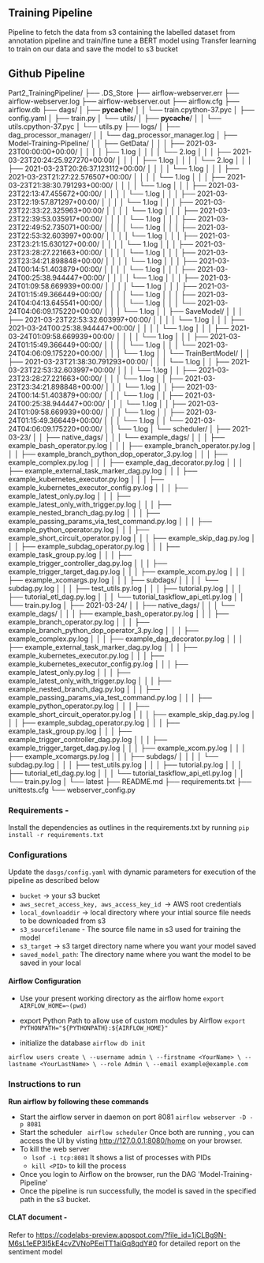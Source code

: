 ## Training Pipeline
Pipeline to fetch the data from s3 containing the labelled dataset from annotation pipeline and train/fine tune a BERT model using Transfer learning to train on our data and save the model to s3 bucket

## Github Pipeline

Part2_TrainingPipeline/
├── .DS_Store
├── airflow-webserver.err
├── airflow-webserver.log
├── airflow-webserver.out
├── airflow.cfg
├── airflow.db
├── dags/
│   ├── __pycache__/
│   │   └── train.cpython-37.pyc
│   ├── config.yaml
│   ├── train.py
│   └── utils/
│       ├── __pycache__/
│       │   └── utils.cpython-37.pyc
│       └── utils.py
├── logs/
│   ├── dag_processor_manager/
│   │   └── dag_processor_manager.log
│   ├── Model-Training-Pipeline/
│   │   ├── GetData/
│   │   │   ├── 2021-03-23T00:00:00+00:00/
│   │   │   │   ├── 1.log
│   │   │   │   └── 2.log
│   │   │   ├── 2021-03-23T20:24:25.927270+00:00/
│   │   │   │   ├── 1.log
│   │   │   │   └── 2.log
│   │   │   ├── 2021-03-23T20:26:37.123112+00:00/
│   │   │   │   └── 1.log
│   │   │   ├── 2021-03-23T21:27:22.576507+00:00/
│   │   │   │   └── 1.log
│   │   │   ├── 2021-03-23T21:38:30.791293+00:00/
│   │   │   │   └── 1.log
│   │   │   ├── 2021-03-23T22:13:47.455672+00:00/
│   │   │   │   └── 1.log
│   │   │   ├── 2021-03-23T22:19:57.871297+00:00/
│   │   │   │   └── 1.log
│   │   │   ├── 2021-03-23T22:33:22.325963+00:00/
│   │   │   │   └── 1.log
│   │   │   ├── 2021-03-23T22:39:53.035917+00:00/
│   │   │   │   └── 1.log
│   │   │   ├── 2021-03-23T22:49:52.735071+00:00/
│   │   │   │   └── 1.log
│   │   │   ├── 2021-03-23T22:53:32.603997+00:00/
│   │   │   │   └── 1.log
│   │   │   ├── 2021-03-23T23:21:15.630127+00:00/
│   │   │   │   └── 1.log
│   │   │   ├── 2021-03-23T23:28:27.221663+00:00/
│   │   │   │   └── 1.log
│   │   │   ├── 2021-03-23T23:34:21.898848+00:00/
│   │   │   │   └── 1.log
│   │   │   ├── 2021-03-24T00:14:51.403879+00:00/
│   │   │   │   └── 1.log
│   │   │   ├── 2021-03-24T00:25:38.944447+00:00/
│   │   │   │   └── 1.log
│   │   │   ├── 2021-03-24T01:09:58.669939+00:00/
│   │   │   │   └── 1.log
│   │   │   ├── 2021-03-24T01:15:49.366449+00:00/
│   │   │   │   └── 1.log
│   │   │   ├── 2021-03-24T04:04:13.645541+00:00/
│   │   │   │   └── 1.log
│   │   │   └── 2021-03-24T04:06:09.175220+00:00/
│   │   │       └── 1.log
│   │   ├── SaveModel/
│   │   │   ├── 2021-03-23T22:53:32.603997+00:00/
│   │   │   │   └── 1.log
│   │   │   ├── 2021-03-24T00:25:38.944447+00:00/
│   │   │   │   └── 1.log
│   │   │   ├── 2021-03-24T01:09:58.669939+00:00/
│   │   │   │   └── 1.log
│   │   │   ├── 2021-03-24T01:15:49.366449+00:00/
│   │   │   │   └── 1.log
│   │   │   └── 2021-03-24T04:06:09.175220+00:00/
│   │   │       └── 1.log
│   │   └── TrainBertModel/
│   │       ├── 2021-03-23T21:38:30.791293+00:00/
│   │       │   └── 1.log
│   │       ├── 2021-03-23T22:53:32.603997+00:00/
│   │       │   └── 1.log
│   │       ├── 2021-03-23T23:28:27.221663+00:00/
│   │       │   └── 1.log
│   │       ├── 2021-03-23T23:34:21.898848+00:00/
│   │       │   └── 1.log
│   │       ├── 2021-03-24T00:14:51.403879+00:00/
│   │       │   └── 1.log
│   │       ├── 2021-03-24T00:25:38.944447+00:00/
│   │       │   └── 1.log
│   │       ├── 2021-03-24T01:09:58.669939+00:00/
│   │       │   └── 1.log
│   │       ├── 2021-03-24T01:15:49.366449+00:00/
│   │       │   └── 1.log
│   │       └── 2021-03-24T04:06:09.175220+00:00/
│   │           └── 1.log
│   └── scheduler/
│       ├── 2021-03-23/
│       │   ├── native_dags/
│       │   │   └── example_dags/
│       │   │       ├── example_bash_operator.py.log
│       │   │       ├── example_branch_operator.py.log
│       │   │       ├── example_branch_python_dop_operator_3.py.log
│       │   │       ├── example_complex.py.log
│       │   │       ├── example_dag_decorator.py.log
│       │   │       ├── example_external_task_marker_dag.py.log
│       │   │       ├── example_kubernetes_executor.py.log
│       │   │       ├── example_kubernetes_executor_config.py.log
│       │   │       ├── example_latest_only.py.log
│       │   │       ├── example_latest_only_with_trigger.py.log
│       │   │       ├── example_nested_branch_dag.py.log
│       │   │       ├── example_passing_params_via_test_command.py.log
│       │   │       ├── example_python_operator.py.log
│       │   │       ├── example_short_circuit_operator.py.log
│       │   │       ├── example_skip_dag.py.log
│       │   │       ├── example_subdag_operator.py.log
│       │   │       ├── example_task_group.py.log
│       │   │       ├── example_trigger_controller_dag.py.log
│       │   │       ├── example_trigger_target_dag.py.log
│       │   │       ├── example_xcom.py.log
│       │   │       ├── example_xcomargs.py.log
│       │   │       ├── subdags/
│       │   │       │   └── subdag.py.log
│       │   │       ├── test_utils.py.log
│       │   │       ├── tutorial.py.log
│       │   │       ├── tutorial_etl_dag.py.log
│       │   │       └── tutorial_taskflow_api_etl.py.log
│       │   └── train.py.log
│       ├── 2021-03-24/
│       │   ├── native_dags/
│       │   │   └── example_dags/
│       │   │       ├── example_bash_operator.py.log
│       │   │       ├── example_branch_operator.py.log
│       │   │       ├── example_branch_python_dop_operator_3.py.log
│       │   │       ├── example_complex.py.log
│       │   │       ├── example_dag_decorator.py.log
│       │   │       ├── example_external_task_marker_dag.py.log
│       │   │       ├── example_kubernetes_executor.py.log
│       │   │       ├── example_kubernetes_executor_config.py.log
│       │   │       ├── example_latest_only.py.log
│       │   │       ├── example_latest_only_with_trigger.py.log
│       │   │       ├── example_nested_branch_dag.py.log
│       │   │       ├── example_passing_params_via_test_command.py.log
│       │   │       ├── example_python_operator.py.log
│       │   │       ├── example_short_circuit_operator.py.log
│       │   │       ├── example_skip_dag.py.log
│       │   │       ├── example_subdag_operator.py.log
│       │   │       ├── example_task_group.py.log
│       │   │       ├── example_trigger_controller_dag.py.log
│       │   │       ├── example_trigger_target_dag.py.log
│       │   │       ├── example_xcom.py.log
│       │   │       ├── example_xcomargs.py.log
│       │   │       ├── subdags/
│       │   │       │   └── subdag.py.log
│       │   │       ├── test_utils.py.log
│       │   │       ├── tutorial.py.log
│       │   │       ├── tutorial_etl_dag.py.log
│       │   │       └── tutorial_taskflow_api_etl.py.log
│       │   └── train.py.log
│       └── latest
├── README.md
├── requirements.txt
├── unittests.cfg
└── webserver_config.py

### Requirements - 
Install the dependencies as outlines in the requirements.txt by running 
`pip install -r requirements.txt`

### Configurations
Update the `dasgs/config.yaml` with dynamic parameters for execution of the pipeline as described below
- `bucket` -> your s3 bucket
- `aws_secret_access_key, aws_access_key_id `-> AWS root credentials
- `local_downloaddir` -> local directory where your intial source file needs to be downloaded
from s3
- `s3_sourcefilename` - The source file name in s3 used for training the model
- `s3_target` -> s3 target directory name where you want your model saved
- `saved_model_path`: The directory name where you want the model to be saved in your local

#### Airflow Configuration 
- Use your present working directory as the airflow home
`export AIRFLOW_HOME=~(pwd)`

- export Python Path to allow use of custom modules by Airflow
`export PYTHONPATH="${PYTHONPATH}:${AIRFLOW_HOME}"`
- initialize the database
`airflow db init`

`airflow users create \
    --username admin \
    --firstname <YourName> \
    --lastname <YourLastName> \
    --role Admin \
    --email example@example.com
`

### Instructions to run
**Run airflow by following these commands**
- Start the airflow server in daemon on port 8081 `airflow webserver -D -p 8081`
- Start the scheduler 
` airflow scheduler`
Once both are running , you can access the UI by visting http://127.0.0.1:8080/home on your browser.
- To kill the web server
    - `lsof -i tcp:8081`
    It shows a list of processes with PIDs
    - `kill <PID>` to kill the process
- Once you login to Airflow on the browser, run the DAG 'Model-Training-Pipeline'
- Once the pipeline is run successfully, the model is saved in the specified path in the s3 bucket.

#### CLAT document - 
Refer to https://codelabs-preview.appspot.com/?file_id=1jCLBg9N-M6sL1eEP3I5kE4cvZVNoPEeiTT1aiGq8qdY#0 for detailed report on the sentiment model
